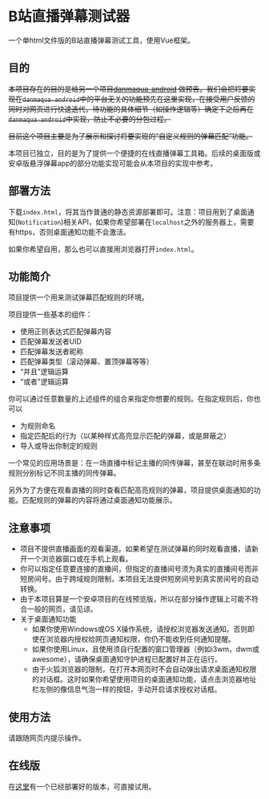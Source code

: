 # B站直播弹幕测试器
一个单html文件版的B站直播弹幕测试工具，使用Vue框架。
## 目的
<s>本项目存在的目的是给另一个项目[danmaqua-android](https://github.com/danmaqua/danmaqua-android) 做预告。我们会把将要实现在`danmaqua-android`中的平台无关的功能预先在这里实现，在接受用户反馈的同时对网页进行快速迭代，待功能的具体细节（如操作逻辑等）确定下之后再在`danmaqua-android`中实现，防止不必要的分包过程。</s>

<s>目前这个项目主要是为了展示和探讨将要实现的“自定义规则的弹幕匹配”功能。</s>

本项目已独立，目的是为了提供一个便捷的在线直播弹幕工具箱。后续的桌面版或安卓版悬浮弹幕app的部分功能实现可能会从本项目的实现中参考。

## 部署方法
下载`index.html`，将其当作普通的静态资源部署即可。注意：项目用到了桌面通知(`Notification`)相关API，如果你希望部署在`localhost`之外的服务器上，需要有https，否则桌面通知功能不会激活。

如果你希望自用，那么也可以直接用浏览器打开`index.html`。

## 功能简介

项目提供一个用来测试弹幕匹配规则的环境。

项目提供一些基本的组件：

+ 使用正则表达式匹配弹幕内容
+ 匹配弹幕发送者UID
+ 匹配弹幕发送者昵称
+ 匹配弹幕类型（滚动弹幕、置顶弹幕等等）
+ “并且”逻辑运算
+ “或者”逻辑运算

你可以通过任意数量的上述组件的组合来指定你想要的规则。在指定规则后，你也可以

+ 为规则命名
+ 指定匹配后的行为（以某种样式高亮显示匹配的弹幕，或是屏蔽之）
+ 导入或导出你制定的规则

一个常见的应用场景是：在一场直播中标记主播的同传弹幕，甚至在联动时用多条规则分别标记不同主播的同传弹幕。

另外为了方便在观看直播的同时查看匹配高亮规则的弹幕，项目提供桌面通知的功能。匹配规则的弹幕的内容将通过桌面通知功能展示。

## 注意事项
+ 项目不提供直播画面的观看渠道。如果希望在测试弹幕的同时观看直播，请新开一个浏览器窗口或在手机上观看。
+ 你可以指定任意要连接的直播间，但指定的直播间号须为真实的直播间号而非短房间号。由于跨域规则限制，本项目无法提供短房间号到真实房间号的自动转换。
+ 由于本项目算是一个安卓项目的在线预览版，所以在部分操作逻辑上可能不符合一般的网页，请见谅。
+ 关于桌面通知功能
	+ 如果你使用Windows或OS X操作系统，请授权浏览器发送通知。否则即使在浏览器内授权给网页通知权限，你仍不能收到任何通知提醒。
	+ 如果你使用Linux，且使用须自行配置的窗口管理器（例如i3wm，dwm或awesome），请确保桌面通知守护进程已配置好并正在运行。
	+ 由于火狐浏览器的限制，在打开本网页时不会自动弹出请求桌面通知权限的对话框。这时如果你希望使用项目的桌面通知功能，请点击浏览器地址栏左侧的像信息气泡一样的按钮，手动开启请求授权对话框。
## 使用方法
请跟随网页内提示操作。
## 在线版
在[这里](https://danmaku.meagames.cn)有一个已经部署好的版本，可直接试用。

